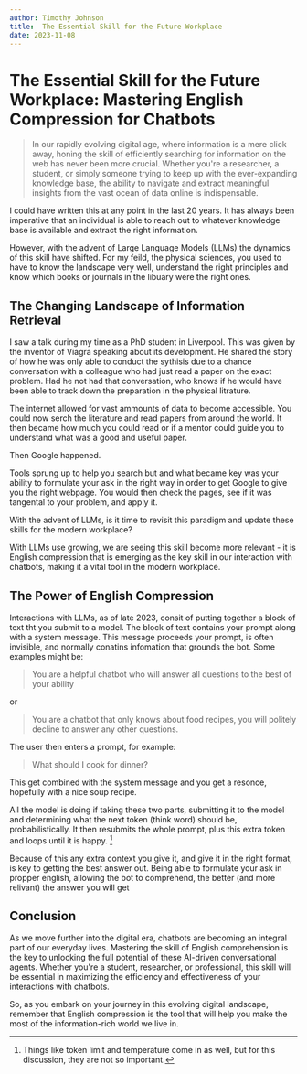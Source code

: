 ```yaml
---
author: Timothy Johnson
title:  The Essential Skill for the Future Workplace
date: 2023-11-08
---
```




# The Essential Skill for the Future Workplace: Mastering English Compression for Chatbots

> In our rapidly evolving digital age, where information is a mere click away, honing the skill of efficiently searching for information on the web has never been more crucial. Whether you're a researcher, a student, or simply someone trying to keep up with the ever-expanding knowledge base, the ability to navigate and extract meaningful insights from the vast ocean of data online is indispensable.

I could have written this at any point in the last 20 years. It has always been imperative that an individual is able to reach out to whatever knowledge base is available and extract the right information.

However, with the advent of Large Language Models (LLMs) the dynamics of this skill have shifted. For my feild, the physical sciences, you used to have to know the landscape very well, understand the right principles and know which books or journals in the libuary were the right ones.



## The Changing Landscape of Information Retrieval

I saw a talk during my time as a PhD student in Liverpool. This was given by the inventor of Viagra speaking about its development. He shared the story of how he was only able to conduct the sythisis due to a chance conversation with a colleague who had just read a paper on the exact problem. Had he not had that conversation, who knows if he would have been able to track down the preparation in the physical litrature.

The internet allowed for vast ammounts of data to become accessible. You could now serch the literature and read papers from around the world. It then became how much you could read or if a mentor could guide you to understand what was a good and useful paper.

Then Google happened.

Tools sprung up to help you search but and what became key was your ability to formulate your ask in the right way in order to get Google to give you the right webpage. You would then check the pages, see if it was tangental to your problem, and apply it.

With the advent of LLMs, is it time to revisit this paradigm and update these skills for the modern workplace?


With LLMs use growing, we are seeing this skill become more relevant - it is English compression that is emerging as the key skill in our interaction with chatbots, making it a vital tool in the modern workplace.


## The Power of English Compression

Interactions with LLMs, as of late 2023, consit of putting together a block of text tht you submit to a model. The block of text contains your prompt along with a system message. This message proceeds your prompt, is often invisible, and normally conatins infomation that grounds the bot. Some examples might be:

>You are a helpful chatbot who will answer all questions to the best of your ability

or 

> You are a chatbot that only knows about food recipes, you will politely decline to answer any other questions.

The user then enters a prompt, for example:

> What should I cook for dinner?

This get combined with the system message and you get a resonce, hopefully with a nice soup recipe. 

All the model is doing if taking these two parts, submitting it to the model and determining what the next token (think word) should be, probabilistically. It then resubmits the whole prompt, plus this extra token and loops until it is happy. [^1] 

[^1]: Things like token limit and temperature come in as well, but for this discussion, they are not so important.

Because of this any extra context you give it, and give it in the right format, is key to getting the best answer out. Being able to formulate your ask in propper english, allowing the bot to comprehend, the better (and more relivant) the answer you will get



## Conclusion

As we move further into the digital era, chatbots are becoming an integral part of our everyday lives. Mastering the skill of English comprehension is the key to unlocking the full potential of these AI-driven conversational agents. Whether you're a student, researcher, or professional, this skill will be essential in maximizing the efficiency and effectiveness of your interactions with chatbots. 

So, as you embark on your journey in this evolving digital landscape, remember that English compression is the tool that will help you make the most of the information-rich world we live in.
